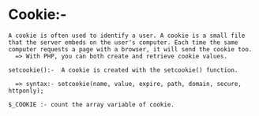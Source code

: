 
# Cookie:-

    A cookie is often used to identify a user. A cookie is a small file that the server embeds on the user's computer. Each time the same computer requests a page with a browser, it will send the cookie too. 
      => With PHP, you can both create and retrieve cookie values.

    setcookie():-  A cookie is created with the setcookie() function.

      => syntax:- setcookie(name, value, expire, path, domain, secure, httponly);

    $_COOKIE :- count the array variable of cookie.



